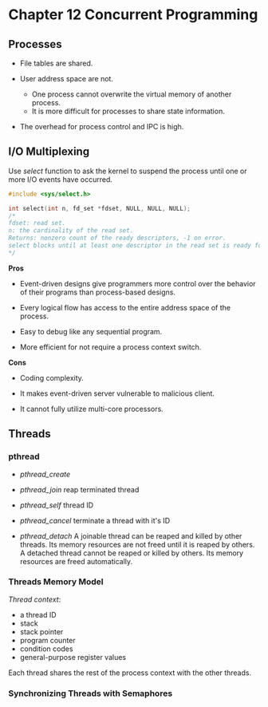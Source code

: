 # Chapter 12 Concurrent Programming

## Processes

- File tables are shared.

- User address space are not.
  - One process cannot overwrite the virtual memory of another process.
  - It is more difficult for processes to share state information.

- The overhead for process control and IPC is high.


## I/O Multiplexing

Use *select* function to ask the kernel to suspend the process until one or more I/O events have occurred.

```C
#include <sys/select.h>

int select(int n, fd_set *fdset, NULL, NULL, NULL);
/*
fdset: read set.
n: the cardinality of the read set.
Returns: nonzero count of the ready descriptors, -1 on error.
select blocks until at least one descriptor in the read set is ready for reading.
*/
```

**Pros**

- Event-driven designs give programmers more control over the behavior of their programs than process-based designs.

- Every logical flow has access to the entire address space of the process.

- Easy to debug like any sequential program.

- More efficient for not require a process context switch.

**Cons**

- Coding complexity.

- It makes event-driven server vulnerable to malicious client. 

- It cannot fully utilize multi-core processors.

## Threads

### pthread

- *pthread_create*

- *pthread_join*
  reap terminated thread

- *pthread_self*
  thread ID

- *pthread_cancel*
  terminate a thread with it's ID

- *pthread_detach*
  A joinable thread can be reaped and killed by other threads. Its memory resources
  are not freed until it is reaped by others. A detached thread cannot be reaped
  or killed by others. Its memory resources are freed automatically.

### Threads Memory Model

*Thread context*: 
- a thread ID
- stack
- stack pointer
- program counter
- condition codes
- general-purpose register values

Each thread shares the rest of the process context with the other threads.

### Synchronizing Threads with Semaphores
